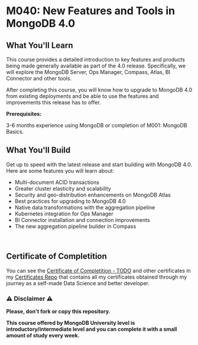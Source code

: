 # M040: New Features and Tools in MongoDB 4.0

## What You'll Learn

This course provides a detailed introduction to key features and products being made generally available as part of the 4.0 release. Specifically, we will explore the MongoDB Server, Ops Manager, Compass, Atlas, BI Connector and other tools.

After completing this course, you will know how to upgrade to MongoDB 4.0 from existing deployments and be able to use the features and improvements this release has to offer.

**Prerequisites:**

3-6 months experience using MongoDB or completion of M001: MongoDB Basics.

## What You'll Build

Get up to speed with the latest release and start building with MongoDB 4.0. Here are some features you will learn about:

- Multi-document ACID transactions
- Greater cluster elasticity and scalability
- Security and geo-distribution enhancements on MongoDB Atlas
- Best practices for upgrading to MongoDB 4.0
- Native data transformations with the aggregation pipeline
- Kubernetes integration for Ops Manager
- BI Connector installation and connection improvements
- The new aggregation pipeline builder in Compass

<br/>

## Certificate of Completition

You can see the [Certificate of Completition - TODO]() and other certificates in my [Certificates Repo](https://github.com/AlessandroCorradini/Certificates) that contains all my certificates obtained through my journey as a self-made Data Science and better developer.

### ⚠️ Disclaimer ⚠️

**Please, don't fork or copy this repository.**

**This course offered by MongoDB University level is introductory/intermediate level and you can complete it with a small amount of study every week.**